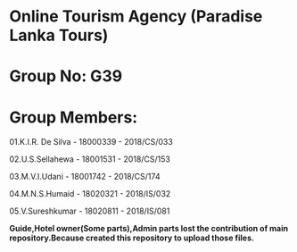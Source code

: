 # Online Tourism Agency (Paradise Lanka Tours)

# Group No: G39

# Group Members:

01.K.I.R. De Silva - 18000339 - 2018/CS/033

02.U.S.Sellahewa - 18001531 - 2018/CS/153

03.M.V.I.Udani - 18001742 - 2018/CS/174

04.M.N.S.Humaid - 18020321 - 2018/IS/032

05.V.Sureshkumar - 18020811 - 2018/IS/081

**Guide,Hotel owner(Some parts),Admin parts lost the contribution of main repository.Because created this repository to upload those files.**

